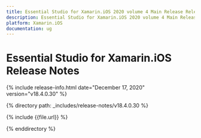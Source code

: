 ```yaml
---
title: Essential Studio for Xamarin.iOS 2020 volume 4 Main Release Release Notes  
description: Essential Studio for Xamarin.iOS 2020 volume 4 Main Release Release Notes  
platform: Xamarin.iOS
documentation: ug
---
```


# Essential Studio for Xamarin.iOS  Release Notes  

{% include release-info.html date="December 17, 2020"  version="v18.4.0.30" %} 


{% directory path: _includes/release-notes/v18.4.0.30 %}

{% include {{file.url}} %}

{% enddirectory %}